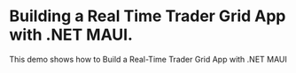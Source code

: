 # Building a Real Time Trader Grid App with .NET MAUI.
This demo shows how to Build a Real-Time Trader Grid App with .NET MAUI
